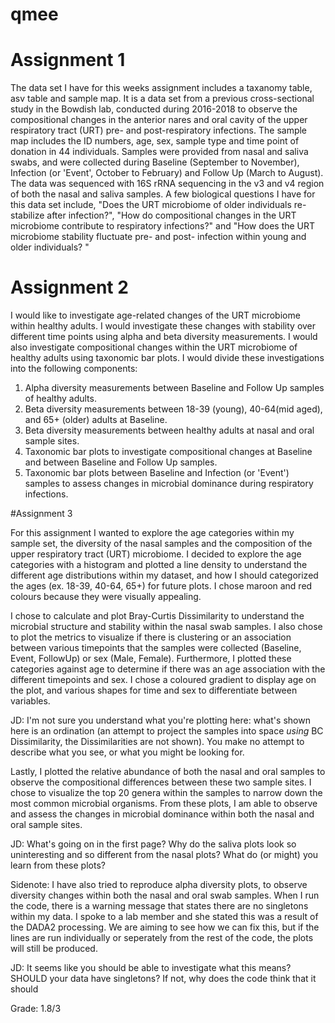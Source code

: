 # qmee
# Assignment 1
The data set I have for this weeks assignment includes a taxanomy table, asv table and sample map. It is a data set from a previous cross-sectional study in the Bowdish lab, conducted during 2016-2018 to observe the compositional changes in the anterior nares and oral cavity of the upper respiratory tract (URT) pre- and post-respiratory infections. The sample map includes the ID numbers, age, sex, sample type and time point of donation in 44 individuals. Samples were provided from nasal and saliva swabs, and were collected during Baseline (September to November), Infection (or 'Event', October to February) and Follow Up (March to August). The data was sequenced with 16S rRNA sequencing in the v3 and v4 region of both the nasal and saliva samples. A few biological questions I have for this data set include, "Does the URT microbiome of older individuals re-stabilize after infection?", "How do compositional changes in the URT microbiome contribute to respiratory infections?" and "How does the URT microbiome stability fluctuate pre- and post- infection within young and older individuals? "

# Assignment 2
I would like to investigate age-related changes of the URT microbiome within healthy adults. I would investigate these changes with stability over different time points using alpha and beta diversity measurements. I would also investigate compositional changes within the URT microbiome of healthy adults using taxonomic bar plots. I would divide these investigations into the following components:

1. Alpha diversity measurements between Baseline and Follow Up samples of healthy adults.
2. Beta diversity measurements between 18-39 (young), 40-64(mid aged), and 65+ (older) adults at Baseline.
3. Beta diversity measurements between healthy adults at nasal and oral sample sites.
4. Taxonomic bar plots to investigate compositional changes at Baseline and between Baseline and Follow Up samples.
5. Taxonomic bar plots between Baseline and Infection (or 'Event') samples to assess changes in microbial dominance during respiratory infections.


#Assignment 3

For this assignment I wanted to explore the age categories within my sample set, the diversity of the nasal samples and the composition of the upper respiratory tract (URT) microbiome. 
I decided to explore the age categories with a histogram and plotted a line density to understand the different age distributions within my dataset, and how I should categorized the ages (ex. 18-39, 40-64, 65+) for future plots. I chose maroon and red colours because they were visually appealing.

I chose to calculate and plot Bray-Curtis Dissimilarity to understand the microbial structure and stability within the nasal swab samples. I also chose to plot the metrics to visualize if there is  clustering or an association between various timepoints that the samples were collected (Baseline, Event, FollowUp) or sex (Male, Female). Furthermore, I plotted these categories against age to determine if there was an age association with the different timepoints and sex. I chose a coloured gradient to display age on the plot, and various shapes for time and sex to differentiate between variables.

JD: I'm not sure you understand what you're plotting here: what's shown here is an ordination (an attempt to project the samples into space _using_ BC Dissimilarity, the Dissimilarities are not shown). You make no attempt to describe what you see, or what you might be looking for.

Lastly, I plotted the relative abundance of both the nasal and oral samples to observe the compositional differences between these two sample sites. I chose to visualize the top 20 genera within the samples to narrow down the most common microbial organisms. From these plots, I am able to observe and assess the changes in microbial dominance within both the nasal and oral sample sites.

JD: What's going on in the first page? Why do the saliva plots look so uninteresting and so different from the nasal plots? What do (or might) you learn from these plots? 

Sidenote: I have also tried to reproduce alpha diversity plots, to observe diversity changes within both the nasal and oral swab samples. When I run the code, there is a warning message that states there are no singletons within my data. I spoke to a lab member and she stated this was a result of the DADA2 processing. We are aiming to see how we can fix this, but if the lines are run individually or seperately from the rest of the code, the plots will still be produced.

JD: It seems like you should be able to investigate what this means? SHOULD your data have singletons? If not, why does the code think that it should

Grade: 1.8/3
